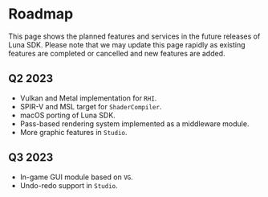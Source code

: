 # Roadmap

This page shows the planned features and services in the future releases of Luna SDK. Please note that we may update this page rapidly as existing features are completed or cancelled and new features are added.

## Q2 2023

* Vulkan and Metal implementation for `RHI`.
* SPIR-V and MSL target for `ShaderCompiler`.
* macOS porting of Luna SDK.
* Pass-based rendering system implemented as a middleware module.
* More graphic features in `Studio`.

## Q3 2023

* In-game GUI module based on `VG`.
* Undo-redo support in `Studio`.

